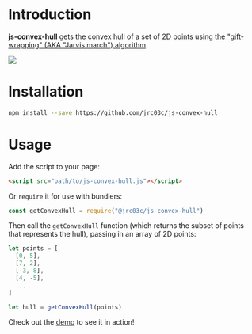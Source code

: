 # Introduction

**js-convex-hull** gets the convex hull of a set of 2D points using [the "gift-wrapping" (AKA "Jarvis march") algorithm](https://en.wikipedia.org/wiki/Gift_wrapping_algorithm).

![](https://i.ibb.co/7jMvFQP/hull.png)

# Installation

```bash
npm install --save https://github.com/jrc03c/js-convex-hull
```

# Usage

Add the script to your page:

```html
<script src="path/to/js-convex-hull.js"></script>
```

Or `require` it for use with bundlers:

```js
const getConvexHull = require("@jrc03c/js-convex-hull")
```

Then call the `getConvexHull` function (which returns the subset of points that represents the hull), passing in an array of 2D points:

```js
let points = [
  [0, 5],
  [7, 2],
  [-3, 8],
  [4, -5],
  ...
]

let hull = getConvexHull(points)
```

Check out the [demo](/demo.html) to see it in action!
